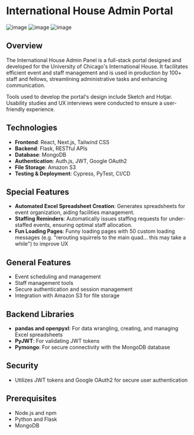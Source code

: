 # International House Admin Portal

![image](https://github.com/mjwgoh/ihouse-frontend/assets/86610705/21eddd72-1ba4-400b-85a7-4a499b6b461c)
![image](https://github.com/mjwgoh/ihouse-frontend/assets/86610705/620b56d8-47e6-45a1-bc70-7c2fad05c032)
![image](https://github.com/mjwgoh/ihouse-frontend/assets/86610705/a4e58dae-8246-4b63-8154-58c78bb9f7da)


## Overview
The International House Admin Panel is a full-stack portal designed and developed for the University of Chicago's International House. It facilitates efficient event and staff management and is used in production by 100+ staff and fellows, streamlining administrative tasks and enhancing communication. 

Tools used to develop the portal's design include Sketch and Hotjar. Usability studies and UX interviews were conducted to ensure a user-friendly experience.

## Technologies
- **Frontend**: React, Next.js, Tailwind CSS
- **Backend**: Flask, RESTful APIs
- **Database**: MongoDB
- **Authentication**: Auth.js, JWT, Google OAuth2
- **File Storage**: Amazon S3
- **Testing & Deployment**: Cypress, PyTest, CI/CD

## Special Features
- **Automated Excel Spreadsheet Creation**: Generates spreadsheets for event organization, aiding facilities management.
- **Staffing Reminders**: Automatically issues staffing requests for under-staffed events, ensuring optimal staff allocation.
- **Fun Loading Pages**: Funny loading pages with 50 custom loading messages (e.g. "rerouting squirrels to the main quad... this may take a while") to improve UX

## General Features
- Event scheduling and management
- Staff management tools
- Secure authentication and session management
- Integration with Amazon S3 for file storage

## Backend Libraries
- **pandas and openpyxl**: For data wrangling, creating, and managing Excel spreadsheets
- **PyJWT**: For validating JWT tokens
- **Pymongo**: For secure connectivity with the MongoDB database

## Security
- Utilizes JWT tokens and Google OAuth2 for secure user authentication

## Prerequisites
- Node.js and npm
- Python and Flask
- MongoDB
